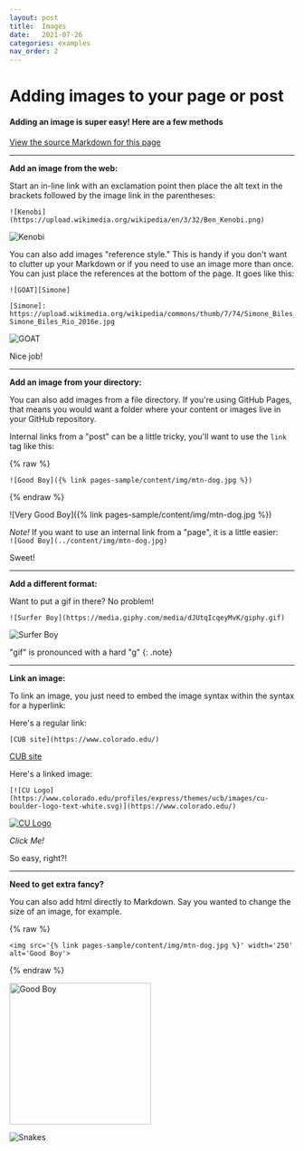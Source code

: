 ```yaml
---
layout: post
title:  Images
date:   2021-07-26
categories: examples
nav_order: 2
---
```

# Adding images to your page or post

#### Adding an image is super easy! Here are a few methods
[View the source Markdown for this page](https://raw.githubusercontent.com/ubc-lib-geo/gis-workshop-waml-template/master/content/examples/images.md)



___

**Add an image from the web:**

Start an in-line link with an exclamation point then place the alt text in the brackets followed by the image link in the parentheses:

```
![Kenobi](https://upload.wikimedia.org/wikipedia/en/3/32/Ben_Kenobi.png)
```

![Kenobi](https://upload.wikimedia.org/wikipedia/en/3/32/Ben_Kenobi.png)

You can also add images "reference style." This is handy if you don't want to clutter up your Markdown or if you need to use an image more than once. You can just place the references at the bottom of the page. It goes like this:

```
![GOAT][Simone]

[Simone]: https://upload.wikimedia.org/wikipedia/commons/thumb/7/74/Simone_Biles_Rio_2016e.jpg/256px-Simone_Biles_Rio_2016e.jpg
```

![GOAT][Simone]

Nice job!

___  

**Add an image from your directory:**

You can also add images from a file directory. If you're using GitHub Pages, that means you would want a folder where your content or images live in your GitHub repository.

Internal links from a "post" can be a little tricky, you'll want to use the `link` tag like this:

{% raw %}
```
![Good Boy]({% link pages-sample/content/img/mtn-dog.jpg %})
```
{% endraw %}

![Very Good Boy]({% link pages-sample/content/img/mtn-dog.jpg %})

*Note!* If you want to use an internal link from a "page", it is a little easier:  
`![Good Boy](../content/img/mtn-dog.jpg)`

Sweet!

___

**Add a different format:**

Want to put a gif in there? No problem!

```
![Surfer Boy](https://media.giphy.com/media/dJUtqIcqeyMvK/giphy.gif)
```

![Surfer Boy](https://media.giphy.com/media/dJUtqIcqeyMvK/giphy.gif)

"gif" is pronounced with a hard "g"
{: .note}

___

**Link an image:**

To link an image, you just need to embed the image syntax within the syntax for a hyperlink:

Here's a regular link:

```
[CUB site](https://www.colorado.edu/)
```

[CUB site](https://www.colorado.edu/)

Here's a linked image:

```
[![CU Logo](https://www.colorado.edu/profiles/express/themes/ucb/images/cu-boulder-logo-text-white.svg)](https://www.colorado.edu/)
```

[![CU Logo](https://www.colorado.edu/profiles/express/themes/ucb/images/cu-boulder-logo-text-white.svg)](https://www.colorado.edu/)

_Click Me!_

So easy, right?!

____

**Need to get extra fancy?**

You can also add html directly to Markdown. Say you wanted to change the size of an image, for example.

{% raw %}
```
<img src='{% link pages-sample/content/img/mtn-dog.jpg %}' width='250' alt='Good Boy'>
```
{% endraw %}

<img src='{% link pages-sample/content/img/mtn-dog.jpg %}' width='250' alt='Good Boy'>


![Snakes](https://i.giphy.com/media/5xtDartXnQbcW5CfM64/giphy.webp)

<!--reference links-->
[Simone]: https://upload.wikimedia.org/wikipedia/commons/thumb/7/74/Simone_Biles_Rio_2016e.jpg/256px-Simone_Biles_Rio_2016e.jpg
